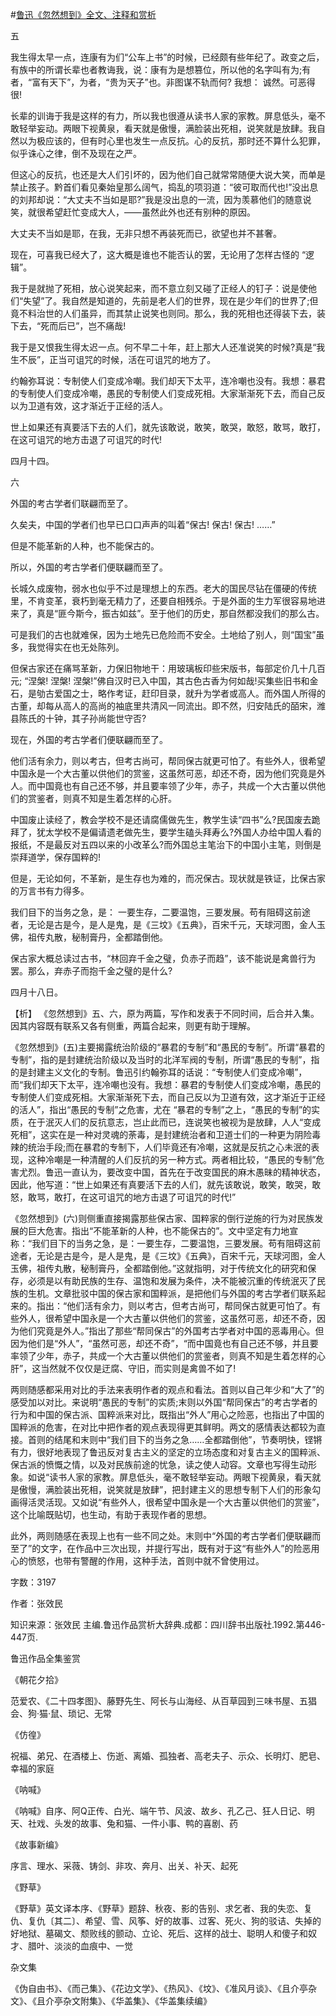 #[鲁迅《忽然想到》全文、注释和赏析](https://www.vrrw.net/wx/9544.html)

五

我生得太早一点，连康有为们“公车上书”的时候，已经颇有些年纪了。政变之后，有族中的所谓长辈也者教诲我，说：康有为是想篡位，所以他的名字叫有为;有者，“富有天下”，为者，“贵为天子”也。非图谋不轨而何? 我想： 诚然。可恶得很!

长辈的训诲于我是这样的有力，所以我也很遵从读书人家的家教。屏息低头，毫不敢轻举妄动。两眼下视黄泉，看天就是傲慢，满脸装出死相，说笑就是放肆。我自然以为极应该的，但有时心里也发生一点反抗。心的反抗，那时还不算什么犯罪，似乎诛心之律，倒不及现在之严。

但这心的反抗，也还是大人们引坏的，因为他们自己就常常随便大说大笑，而单是禁止孩子。黔首们看见秦始皇那么阔气，捣乱的项羽道：“彼可取而代也!”没出息的刘邦却说：“大丈夫不当如是耶?”我是没出息的一流，因为羡慕他们的随意说笑，就很希望赶忙变成大人，——虽然此外也还有别种的原因。

大丈夫不当如是耶，在我，无非只想不再装死而已，欲望也并不甚奢。

现在，可喜我已经大了，这大概是谁也不能否认的罢，无论用了怎样古怪的 “逻辑”。

我于是就抛了死相，放心说笑起来，而不意立刻又碰了正经人的钉子：说是使他们“失望”了。我自然是知道的，先前是老人们的世界，现在是少年们的世界了;但竟不料治世的人们虽异，而其禁止说笑也则同。那么，我的死相也还得装下去，装下去，“死而后已”，岂不痛哉!

我于是又恨我生得太迟一点。何不早二十年，赶上那大人还准说笑的时候?真是“我生不辰”，正当可诅咒的时候，活在可诅咒的地方了。

约翰弥耳说：专制使人们变成冷嘲。我们却天下太平，连冷嘲也没有。我想：暴君的专制使人们变成冷嘲，愚民的专制使人们变成死相。大家渐渐死下去，而自己反以为卫道有效，这才渐近于正经的活人。

世上如果还有真要活下去的人们，就先该敢说，敢笑，敢哭，敢怒，敢骂，敢打，在这可诅咒的地方击退了可诅咒的时代!

四月十四。

六

外国的考古学者们联翩而至了。

久矣夫，中国的学者们也早已口口声声的叫着“保古! 保古! 保古! ……”

但是不能革新的人种，也不能保古的。

所以，外国的考古学者们便联翩而至了。

长城久成废物，弱水也似乎不过是理想上的东西。老大的国民尽钻在僵硬的传统里，不肯变革，衰朽到毫无精力了，还要自相残杀。于是外面的生力军很容易地进来了，真是“匪今斯今，振古如兹”。至于他们的历史，那自然都没我们的那么古。

可是我们的古也就难保，因为土地先已危险而不安全。土地给了别人，则“国宝”虽多，我觉得实在也无处陈列。

但保古家还在痛骂革新，力保旧物地干：用玻璃板印些宋版书，每部定价几十几百元; “涅槃! 涅槃! 涅槃!”佛自汉时已入中国，其古色古香为何如哉!买集些旧书和金石，是劬古爱国之士，略作考证，赶印目录，就升为学者或高人。而外国人所得的古董，却每从高人的高尚的袖底里共清风一同流出。即不然，归安陆氏的皕宋，潍县陈氏的十钟，其子孙尚能世守否?

现在，外国的考古学者们便联翩而至了。

他们活有余力，则以考古，但考古尚可，帮同保古就更可怕了。有些外人，很希望中国永是一个大古董以供他们的赏鉴，这虽然可恶，却还不奇，因为他们究竟是外人。而中国竟也有自己还不够，并且要率领了少年，赤子，共成一个大古董以供他们的赏鉴者，则真不知是生着怎样的心肝。

中国废止读经了，教会学校不是还请腐儒做先生，教学生读“四书”么?民国废去跪拜了，犹太学校不是偏请遗老做先生，要学生磕头拜寿么?外国人办给中国人看的报纸，不是最反对五四以来的小改革么?而外国总主笔治下的中国小主笔，则倒是崇拜道学，保存国粹的!

但是，无论如何，不革新，是生存也为难的，而况保古。现状就是铁证，比保古家的万言书有力得多。

我们目下的当务之急，是： 一要生存，二要温饱，三要发展。苟有阻碍这前途者，无论是古是今，是人是鬼，是《三坟》《五典》，百宋千元，天球河图，金人玉佛，祖传丸散，秘制膏丹，全都踏倒他。

保古家大概总读过古书，“林回弃千金之璧，负赤子而趋”，该不能说是禽兽行为罢。那么，弃赤子而抱千金之璧的是什么?

四月十八日。

【析】 《忽然想到》五、六，原为两篇，写作和发表于不同时间，后合并入集。因其内容既有联系又各有侧重，两篇合起来，则更有助于理解。



《忽然想到》(五)主要揭露统治阶级的“暴君的专制”和“愚民的专制”。所谓“暴君的专制”，指的是封建统治阶级以及当时的北洋军阀的专制，所谓“愚民的专制”，指的是封建主义文化的专制。鲁迅引约翰弥耳的话说：“专制使人们变成冷嘲”，而“我们却天下太平，连冷嘲也没有。我想：暴君的专制使人们变成冷嘲，愚民的专制使人们变成死相。大家渐渐死下去，而自己反以为卫道有效，这才渐近于正经的活人”，指出“愚民的专制”之危害，尤在 “暴君的专制”之上，“愚民的专制”的实质，在于泯灭人们的反抗意志，岂止此而已，连说笑也被视为是放肆，人人“变成死相”，这实在是一种对灵魂的荼毒，是封建统治者和卫道士们的一种更为阴险毒辣的统治手段;而在暴君的专制下，人们毕竟还有冷嘲，这就是反抗之心未泯的表现，这种冷嘲是一种清醒的人们反抗的另一种方式。两者相比较，“愚民的专制”危害尤烈。鲁迅一直认为，要改变中国，首先在于改变国民的麻木愚昧的精神状态，因此，他写道：“世上如果还有真要活下去的人们，就先该敢说，敢笑，敢哭，敢怒，敢骂，敢打，在这可诅咒的地方击退了可诅咒的时代!”

《忽然想到》(六)则侧重直接揭露那些保古家、国粹家的倒行逆施的行为对民族发展的巨大危害。指出“不能革新的人种，也不能保古的”。文中坚定有力地宣称：“我们目下的当务之急，是：一要生存，二要温饱，三要发展。苟有阻碍这前途者，无论是古是今，是人是鬼，是《三坟》《五典》，百宋千元，天球河图，金人玉佛，祖传丸散，秘制膏丹，全都踏倒他。”这就指明，对于传统文化的研究和保存，必须是以有助民族的生存、温饱和发展为条件，决不能被沉重的传统泯灭了民族的生机。文章批驳中国的保古家和国粹派，是把他们与外国的考古学者们联系起来的。指出：“他们活有余力，则以考古，但考古尚可，帮同保古就更可怕了。有些外人，很希望中国永是一个大古董以供他们的赏鉴，这虽然可恶，却还不奇，因为他们究竟是外人。”指出了那些“帮同保古”的外国考古学者对中国的恶毒用心。但因为他们是“外人”，“虽然可恶，却还不奇”，“而中国竟也有自己还不够，并且要率领了少年，赤子，共成一个大古董以供他们的赏鉴者，则真不知是生着怎样的心肝”，这当然就不仅仅是迂腐、守旧，而实则是禽兽不如了!

两则随感都采用对比的手法来表明作者的观点和看法。首则以自己年少和“大了”的感受加以对比。来说明“愚民的专制”的实质;末则以外国“帮同保古”的考古学者的行为和中国的保古派、国粹派来对比，既指出“外人”用心之险恶，也指出了中国的国粹派的危害，在对比中把作者的观点表现得更其鲜明。两文的感情表达都较为直接。首则的结尾和末则中“我们目下的当务之急……全都踏倒他”，节奏明快，铿锵有力，很好地表现了鲁迅反对复古主义的坚定的立场态度和对复古主义的国粹派、保古派的愤慨之情，以及对民族前途的忧急，读之使人动容。文章也写得生动形象。如说“读书人家的家教。屏息低头，毫不敢轻举妄动。两眼下视黄泉，看天就是傲慢，满脸装出死相，说笑就是放肆”，把封建主义的思想专制下人们的形象勾画得活灵活现。又如说“有些外人，很希望中国永是一个大古董以供他们的赏鉴”，这个比喻既贴切，也生动，有助于表现作者的思想。

此外，两则随感在表现上也有一些不同之处。末则中“外国的考古学者们便联翩而至了”的文字，在作品中三次出现，并提行写出，既有对于这“有些外人”的险恶用心的愤怒，也带有警醒的作用，这种手法，首则中就不曾使用过。

字数：3197

作者：张效民

知识来源：张效民 主编.鲁迅作品赏析大辞典.成都：四川辞书出版社.1992.第446-447页.

鲁迅作品全集鉴赏

《朝花夕拾》

范爱农、《二十四孝图》、藤野先生、阿长与山海经、从百草园到三味书屋、五猖会、狗·猫·鼠、琐记、无常

《仿徨》

祝福、弟兄、在酒楼上、伤逝、离婚、孤独者、高老夫子、示众、长明灯、肥皂、幸福的家庭

《呐喊》

《呐喊》自序、阿Q正传、白光、端午节、风波、故乡、孔乙己、狂人日记、明天、社戏、头发的故事、兔和猫、一件小事、鸭的喜剧、药

《故事新编》

序言、理水、采薇、铸剑、非攻、奔月、出关、补天、起死

《野草》

《野草》英文译本序、《野草》题辞、秋夜、影的告别、求乞者、我的失恋、复仇、复仇〔其二〕、希望、雪、风筝、好的故事、过客、死火、狗的驳诘、失掉的好地狱、墓碣文、颓败线的颤动、立论、死后、这样的战士、聪明人和傻子和奴才、腊叶、淡淡的血痕中、一觉

杂文集

《伪自由书》、《而己集》、《花边文学》、《热风》、《坟》、《准风月谈》、《且介亭杂文》、《且介亭杂文附集》、《华盖集》、《华盖集续编》

